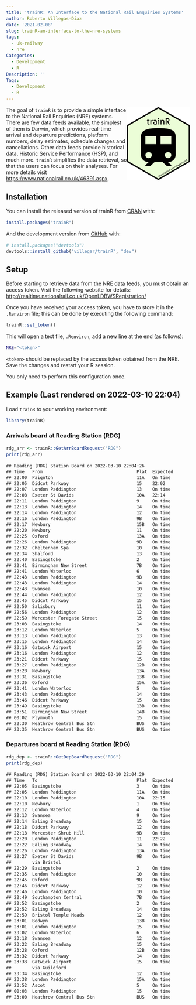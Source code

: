 ```yaml
---
title: 'trainR: An Interface to the National Rail Enquiries Systems'
author: Roberto Villegas-Diaz
date: '2021-02-08'
slug: trainR-an-interface-to-the-nre-systems
tags:
  - uk-railway
  - nre
Categories:
  - Development
  - R
Description: ''
Tags:
  - Development
  - R
---
```


<img src="https://raw.githubusercontent.com/villegar/trainR/main/inst/images/logo.png" alt="logo" align="right" height=200px/>

The goal of `trainR` is to provide a simple interface to the 
National Rail Enquiries (NRE) systems. There are few data feeds 
available, the simplest of them is Darwin, which provides real-time 
arrival and departure predictions, platform numbers, delay estimates, 
schedule changes and cancellations. Other data feeds provide historical 
data, Historic Service Performance (HSP), and much more. `trainR` 
simplifies the data retrieval, so that the users can focus on their 
analyses. For more details visit 
https://www.nationalrail.co.uk/46391.aspx.

## Installation

You can install the released version of trainR from [CRAN](https://CRAN.R-project.org) with:

``` r
install.packages("trainR")
```

And the development version from [GitHub](https://github.com/) with:

``` r
# install.packages("devtools")
devtools::install_github("villegar/trainR", "dev")
```

## Setup
Before starting to retrieve data from the NRE data feeds, you must obtain an access token. 
Visit the following website for details: http://realtime.nationalrail.co.uk/OpenLDBWSRegistration/

Once you have received your access token, you have to store it in the `.Renviron` file; this can be 
done by executing the following command:


```r
trainR::set_token()
```

This will open a text file, `.Renviron`, add a new line at the end (as follows):

```bash
NRE="<token>"
```

`<token>` should be replaced by the access token obtained from the NRE. Save the changes and restart 
your R session.

You only need to perform this configuration once.

## Example (Last rendered on 2022-03-10 22:04)

Load `trainR` to your working environment:

```r
library(trainR)
```

### Arrivals board at Reading Station (RDG)


```r
rdg_arr <- trainR::GetArrBoardRequest("RDG")
print(rdg_arr)
```

```
## Reading (RDG) Station Board on 2022-03-10 22:04:26
## Time   From                                    Plat  Expected
## 22:00  Paignton                                11A   On time
## 22:05  Didcot Parkway                          15    22:02
## 22:07  London Paddington                       13    On time
## 22:08  Exeter St Davids                        10A   22:14
## 22:11  London Paddington                       9     On time
## 22:13  London Paddington                       14    On time
## 22:14  London Paddington                       12    On time
## 22:16  London Paddington                       9B    On time
## 22:17  Newbury                                 15B   On time
## 22:20  Newbury                                 11    On time
## 22:25  Oxford                                  13A   On time
## 22:26  London Paddington                       9B    On time
## 22:32  Cheltenham Spa                          10    On time
## 22:34  Shalford                                13    On time
## 22:40  Basingstoke                             2     On time
## 22:41  Birmingham New Street                   7B    On time
## 22:41  London Waterloo                         6     On time
## 22:43  London Paddington                       9B    On time
## 22:43  London Paddington                       14    On time
## 22:43  Swansea                                 10    On time
## 22:44  London Paddington                       12    On time
## 22:45  Didcot Parkway                          15    On time
## 22:50  Salisbury                               11    On time
## 22:56  London Paddington                       12    On time
## 22:59  Worcester Foregate Street               15    On time
## 23:03  Basingstoke                             14    On time
## 23:12  London Waterloo                         5     On time
## 23:13  London Paddington                       13    On time
## 23:15  London Paddington                       14    On time
## 23:16  Gatwick Airport                         15    On time
## 23:16  London Paddington                       12    On time
## 23:21  Didcot Parkway                          15    On time
## 23:27  London Paddington                       12B   On time
## 23:28  Newbury                                 13A   On time
## 23:31  Basingstoke                             13B   On time
## 23:36  Oxford                                  15A   On time
## 23:41  London Waterloo                         5     On time
## 23:43  London Paddington                       14    On time
## 23:46  Didcot Parkway                          15    On time
## 23:49  Basingstoke                             13B   On time
## 23:51  Birmingham New Street                   14B   On time
## 00:02  Plymouth                                15    On time
## 22:30  Heathrow Central Bus Stn                BUS   On time
## 23:35  Heathrow Central Bus Stn                BUS   On time
```

### Departures board at Reading Station (RDG)


```r
rdg_dep <- trainR::GetDepBoardRequest("RDG")
print(rdg_dep)
```

```
## Reading (RDG) Station Board on 2022-03-10 22:04:29
## Time   To                                      Plat  Expected
## 22:05  Basingstoke                             3     On time
## 22:05  London Paddington                       11A   On time
## 22:10  London Paddington                       10A   22:15
## 22:10  Newbury                                 1     On time
## 22:12  London Waterloo                         4     On time
## 22:13  Swansea                                 9     On time
## 22:14  Ealing Broadway                         15    On time
## 22:18  Didcot Parkway                          12    On time
## 22:18  Worcester Shrub Hill                    9B    On time
## 22:20  London Paddington                       11    22:22
## 22:22  Ealing Broadway                         14    On time
## 22:26  London Paddington                       13A   On time
## 22:27  Exeter St Davids                        9B    On time
##        via Bristol                             
## 22:29  Basingstoke                             2     On time
## 22:35  London Paddington                       10    On time
## 22:45  Oxford                                  9B    On time
## 22:46  Didcot Parkway                          12    On time
## 22:46  London Paddington                       10    On time
## 22:49  Southampton Central                     7B    On time
## 22:52  Basingstoke                             2     On time
## 22:52  Ealing Broadway                         14    On time
## 22:59  Bristol Temple Meads                    12    On time
## 23:01  Bedwyn                                  13B   On time
## 23:01  London Paddington                       15    On time
## 23:02  London Waterloo                         6     On time
## 23:18  Swansea                                 12    On time
## 23:22  Ealing Broadway                         15    On time
## 23:28  Oxford                                  12B   On time
## 23:32  Didcot Parkway                          14    On time
## 23:33  Gatwick Airport                         15    On time
##        via Guildford                           
## 23:34  Basingstoke                             12    On time
## 23:38  London Paddington                       15A   On time
## 23:52  Ascot                                   5     On time
## 00:03  London Paddington                       15    On time
## 23:00  Heathrow Central Bus Stn                BUS   On time
```
